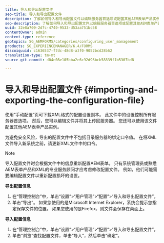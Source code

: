 ```yaml
---
title: 导入和导出配置文件
seo-title: 导入和导出配置文件
description: 了解如何导入和导出配置文件以编辑服务器首选项或配置其他AEM表单产品实例。
seo-description: 了解如何导入和导出配置文件以编辑服务器首选项或配置其他AEM表单产品实例。
uuid: 32e8a709-2d7c-4740-9533-d53aa751bc58
contentOwner: admin
content-type: reference
geptopics: SG_AEMFORMS/categories/configuring_user_management
products: SG_EXPERIENCEMANAGER/6.4/FORMS
discoiquuid: c1636537-f7dc-48d8-a3f0-9052bcd28b62
translation-type: tm+mt
source-git-commit: d04e08e105bba2e6c92d93bcb58839f1b5307bd8

---
```



# 导入和导出配置文件 {#importing-and-exporting-the-configuration-file}

使用“手动配置”页可下载XML格式的配置设置副本。 此文件中的设置控制所有服务器首选项。 然后，您可以编辑文件并将其上传回服务器。 您还可以使用该文件配置其他AEM表单产品实例。

为避免安全风险，导出的配置文件中不包括目录服务器的绑定口令值。 在将XML文件导入新系统之前，请更新XML文件中的口令。

>[!NOTE]
>
>导入配置文件时会根据文件中的信息重新配置AEM表单。 只有系统管理员或熟悉AEM表单产品和XML的专业服务顾问才应考虑修改配置文件。 例如，他们可能需要编辑配置文件以重新配置损坏的设置。

**导出配置信息**

1. 在“管理控制台”中，单击“设置”>“用户管理”>“配置”>“导入和导出配置文件”。
1. 单击“导出”。 如果您使用的是Microsoft Internet Explorer，系统会提示您指定保存文件的位置。 如果您使用的是Firefox，则文件会保存在桌面上。

**导入配置信息**

1. 在“管理控制台”中，单击“设置”>“用户管理”>“配置”>“导入和导出配置文件”。
1. 单击“浏览”查找配置文件，单击“导入”，然后单击“确定”。

